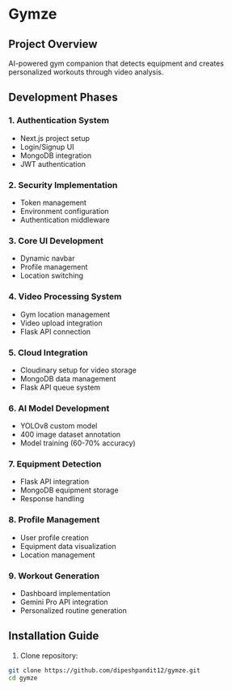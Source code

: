 # Gymze

## Project Overview
AI-powered gym companion that detects equipment and creates personalized workouts through video analysis.

## Development Phases

### 1. Authentication System
- Next.js project setup
- Login/Signup UI
- MongoDB integration
- JWT authentication

### 2. Security Implementation
- Token management
- Environment configuration
- Authentication middleware

### 3. Core UI Development
- Dynamic navbar
- Profile management
- Location switching

### 4. Video Processing System
- Gym location management
- Video upload integration
- Flask API connection

### 5. Cloud Integration
- Cloudinary setup for video storage
- MongoDB data management
- Flask API queue system

### 6. AI Model Development
- YOLOv8 custom model
- 400 image dataset annotation
- Model training (60-70% accuracy)

### 7. Equipment Detection
- Flask API integration
- MongoDB equipment storage
- Response handling

### 8. Profile Management
- User profile creation
- Equipment data visualization
- Location management

### 9. Workout Generation
- Dashboard implementation
- Gemini Pro API integration
- Personalized routine generation

## Installation Guide

1. Clone repository:
```bash
git clone https://github.com/dipeshpandit12/gymze.git
cd gymze
